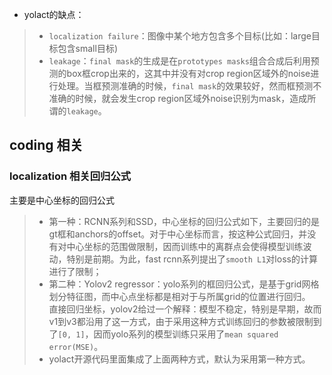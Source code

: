- yolact的缺点：
> - `localization failure`：图像中某个地方包含多个目标(比如：large目标包含small目标)
> - `leakage`：`final mask`的生成是在`prototypes masks`组合合成后利用预测的box框crop出来的，这其中并没有对crop region区域外的noise进行处理。当框预测准确的时候，`final mask`的效果较好，然而框预测不准确的时候，就会发生crop region区域外noise识别为mask，造成所谓的`leakage`。

## coding 相关

### localization 相关回归公式
主要是中心坐标的回归公式
> - 第一种：RCNN系列和SSD，中心坐标的回归公式如下，主要回归的是gt框和anchors的offset。对于中心坐标而言，按这种公式回归，并没有对中心坐标的范围做限制，因而训练中的离群点会使得模型训练波动，特别是前期。为此，fast rcnn系列提出了`smooth L1`对loss的计算进行了限制；
> - 第二种：Yolov2 regressor：yolo系列的框回归公式，是基于grid网格划分特征图，而中心点坐标都是相对于与所属grid的位置进行回归。  
直接回归坐标，yolov2给过一个解释：模型不稳定，特别是早期，故而v1到v3都沿用了这一方式，由于采用这种方式训练回归的参数被限制到了`[0, 1]`，因而yolo系列的模型训练只采用了`mean squared error(MSE)`。
> - yolact开源代码里面集成了上面两种方式，默认为采用第一种方式。
